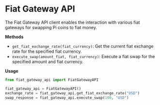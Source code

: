 Fiat Gateway API
================

The Fiat Gateway API client enables the interaction with various fiat gateways for swapping Pi coins to fiat money.

**Methods**

* `get_fiat_exchange_rate(fiat_currency)`: Get the current fiat exchange rate for the specified fiat currency.
* `execute_swap(amount_fiat, fiat_currency)`: Execute a fiat swap for the specified amount and fiat currency.

**Usage**

```python
from fiat_gateway_api import FiatGatewayAPI

fiat_gateway_api = FiatGatewayAPI()
exchange_rate = fiat_gateway_api.get_fiat_exchange_rate("USD")
swap_response = fiat_gateway_api.execute_swap(100, "USD")
